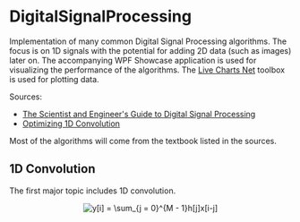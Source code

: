 # DigitalSignalProcessing
Implementation of many common Digital Signal Processing algorithms. The focus is on 1D signals with the potential for adding 2D data (such as images) later on. The accompanying WPF Showcase application is used for visualizing the performance of the algorithms. The [Live Charts Net](https://lvcharts.net/) toolbox is used for plotting data.

Sources:
- [The Scientist and Engineer's Guide to Digital Signal Processing](https://www.analog.com/en/education/education-library/scientist_engineers_guide.html#Foundations)
- [Optimizing 1D Convolution](https://stackoverflow.com/questions/7237907/1d-fast-convolution-without-fft)

Most of the algorithms will come from the textbook listed in the sources.

## 1D Convolution
The first major topic includes 1D convolution.

<p align="center">
    <img src="https://latex.codecogs.com/gif.latex?y[i]&space;=&space;\sum_{j&space;=&space;0}^{M&space;-&space;1}h[j]x[i-j]" title="y[i] = \sum_{j = 0}^{M - 1}h[j]x[i-j]" />
</p>
